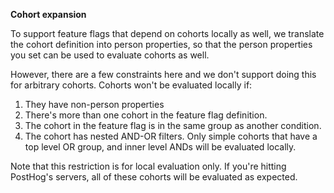 
**Cohort expansion**

To support feature flags that depend on cohorts locally as well, we translate the cohort definition into person properties, so that the person properties you set can be used to evaluate cohorts as well.

However, there are a few constraints here and we don't support doing this for arbitrary cohorts. Cohorts won't be evaluated locally if:

1. They have non-person properties
2. There's more than one cohort in the feature flag definition.
3. The cohort in the feature flag is in the same group as another condition.
4. The cohort has nested AND-OR filters. Only simple cohorts that have a top level OR group, and inner level ANDs will be evaluated locally.

Note that this restriction is for local evaluation only. If you're hitting PostHog's servers, all of these cohorts will be evaluated as expected.
